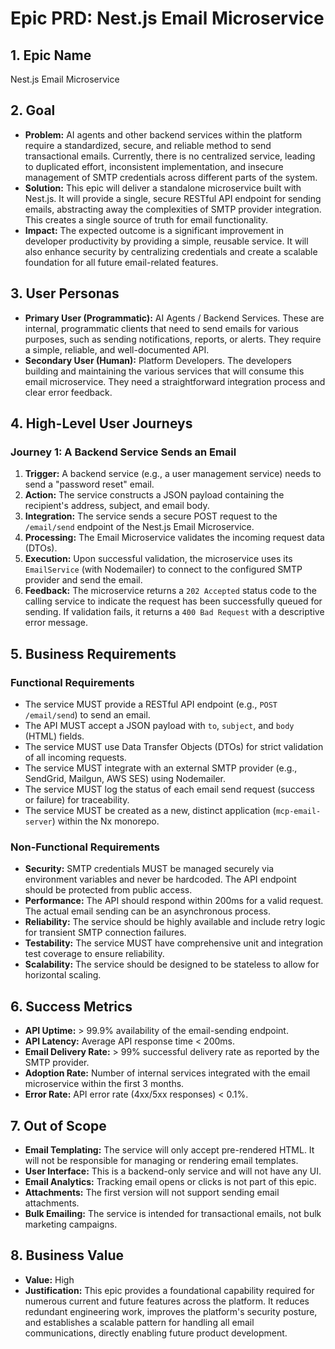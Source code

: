 # Epic PRD: Nest.js Email Microservice

## 1. Epic Name

Nest.js Email Microservice

## 2. Goal

- **Problem:** AI agents and other backend services within the platform require a standardized, secure, and reliable method to send transactional emails. Currently, there is no centralized service, leading to duplicated effort, inconsistent implementation, and insecure management of SMTP credentials across different parts of the system.
- **Solution:** This epic will deliver a standalone microservice built with Nest.js. It will provide a single, secure RESTful API endpoint for sending emails, abstracting away the complexities of SMTP provider integration. This creates a single source of truth for email functionality.
- **Impact:** The expected outcome is a significant improvement in developer productivity by providing a simple, reusable service. It will also enhance security by centralizing credentials and create a scalable foundation for all future email-related features.

## 3. User Personas

- **Primary User (Programmatic):** AI Agents / Backend Services. These are internal, programmatic clients that need to send emails for various purposes, such as sending notifications, reports, or alerts. They require a simple, reliable, and well-documented API.
- **Secondary User (Human):** Platform Developers. The developers building and maintaining the various services that will consume this email microservice. They need a straightforward integration process and clear error feedback.

## 4. High-Level User Journeys

### Journey 1: A Backend Service Sends an Email

1. **Trigger:** A backend service (e.g., a user management service) needs to send a "password reset" email.
2. **Action:** The service constructs a JSON payload containing the recipient's address, subject, and email body.
3. **Integration:** The service sends a secure POST request to the `/email/send` endpoint of the Nest.js Email Microservice.
4. **Processing:** The Email Microservice validates the incoming request data (DTOs).
5. **Execution:** Upon successful validation, the microservice uses its `EmailService` (with Nodemailer) to connect to the configured SMTP provider and send the email.
6. **Feedback:** The microservice returns a `202 Accepted` status code to the calling service to indicate the request has been successfully queued for sending. If validation fails, it returns a `400 Bad Request` with a descriptive error message.

## 5. Business Requirements

### Functional Requirements

- The service MUST provide a RESTful API endpoint (e.g., `POST /email/send`) to send an email.
- The API MUST accept a JSON payload with `to`, `subject`, and `body` (HTML) fields.
- The service MUST use Data Transfer Objects (DTOs) for strict validation of all incoming requests.
- The service MUST integrate with an external SMTP provider (e.g., SendGrid, Mailgun, AWS SES) using Nodemailer.
- The service MUST log the status of each email send request (success or failure) for traceability.
- The service MUST be created as a new, distinct application (`mcp-email-server`) within the Nx monorepo.

### Non-Functional Requirements

- **Security:** SMTP credentials MUST be managed securely via environment variables and never be hardcoded. The API endpoint should be protected from public access.
- **Performance:** The API should respond within 200ms for a valid request. The actual email sending can be an asynchronous process.
- **Reliability:** The service should be highly available and include retry logic for transient SMTP connection failures.
- **Testability:** The service MUST have comprehensive unit and integration test coverage to ensure reliability.
- **Scalability:** The service should be designed to be stateless to allow for horizontal scaling.

## 6. Success Metrics

- **API Uptime:** > 99.9% availability of the email-sending endpoint.
- **API Latency:** Average API response time < 200ms.
- **Email Delivery Rate:** > 99% successful delivery rate as reported by the SMTP provider.
- **Adoption Rate:** Number of internal services integrated with the email microservice within the first 3 months.
- **Error Rate:** API error rate (4xx/5xx responses) < 0.1%.

## 7. Out of Scope

- **Email Templating:** The service will only accept pre-rendered HTML. It will not be responsible for managing or rendering email templates.
- **User Interface:** This is a backend-only service and will not have any UI.
- **Email Analytics:** Tracking email opens or clicks is not part of this epic.
- **Attachments:** The first version will not support sending email attachments.
- **Bulk Emailing:** The service is intended for transactional emails, not bulk marketing campaigns.

## 8. Business Value

- **Value:** High
- **Justification:** This epic provides a foundational capability required for numerous current and future features across the platform. It reduces redundant engineering work, improves the platform's security posture, and establishes a scalable pattern for handling all email communications, directly enabling future product development.
